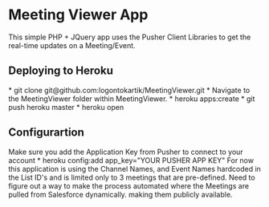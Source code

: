 <h1>Meeting Viewer App</h1>
This simple PHP + JQuery app uses the Pusher Client Libraries to get the real-time updates on a Meeting/Event.

<h2>Deploying to Heroku</h2>
* git clone git@github.com:logontokartik/MeetingViewer.git
* Navigate to the MeetingViewer folder within MeetingViewer.
* heroku apps:create
* git push heroku master
* heroku open

<h2>Configurartion</h2>
Make sure you add the Application Key from Pusher to connect to your account
* heroku config:add app_key="YOUR PUSHER APP KEY" 

<TODO>
For now this application is using the Channel Names, and Event Names hardcoded in the List ID's and is limited only to 3 meetings that are pre-defined. 
Need to figure out a way to make the process automated where the Meetings are pulled from Salesforce dynamically. making them publicly available.	
